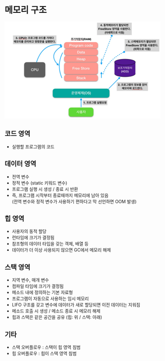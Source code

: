 # 메모리 구조
![Android memory](./android_memory.png)

## 코드 영역
- 실행할 프로그램의 코드

## 데이터 영역
- 전역 변수
- 정적 변수 (static 키워드 변수)
- 프로그램 실행 시 생성 / 종료 시 반환
- 즉, 프로그램 시작부터 종료때까지 메모리에 남아 있음  
  (전역 변수와 정적 변수가 사용하기 편하다고 막 선언하면 OOM 발생)

## 힙 영역
- 사용자의 동적 할당
- 런타임에 크기가 결정됨
- 참조형의 데이터 타입을 갖는 객체, 배열 등
- 데이터가 더 이상 사용되지 않으면 GC에서 메모리 해제

## 스택 영역
- 지역 변수, 매개 변수
- 컴파일 타임에 크기가 결정됨
- 메소드 내에 정의하는 기본 자료형
- 프로그램이 자동으로 사용하는 임시 메모리
- LIFO 구조를 갖고 변수에 데이터가 새로 할당되면 이전 데이터는 지워짐
- 메소드 호출 시 생성 / 메소드 종료 시 메모리 해제
- 힙과 스택은 같은 공간을 공유 (힙: 위 / 스택: 아래)

## 기타
- 스택 오버플로우 : 스택이 힙 영역 침범
- 힙 오버플로우 : 힙이 스택 영역 침범
